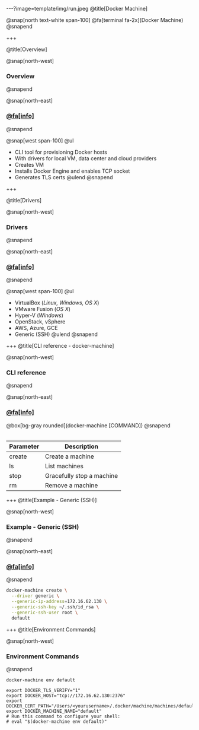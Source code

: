 ---?image=template/img/run.jpeg
@title[Docker Machine]

@snap[north text-white span-100]
@fa[terminal fa-2x](Docker Machine)
@snapend

+++

@title[Overview]

@snap[north-west]
### Overview 
@snapend

@snap[north-east]
### [@fa[info]](https://docs.docker.com/machine/overview/) 
@snapend

@snap[west span-100]
@ul[](false)
- CLI tool for provisioning Docker hosts
- With drivers for local VM, data center and cloud providers
- Creates VM
- Installs Docker Engine and enables TCP socket
- Generates TLS certs
@ulend
@snapend

+++

@title[Drivers]

@snap[north-west]
### Drivers
@snapend

@snap[north-east]
### [@fa[info]](https://docs.docker.com/machine/drivers/) 
@snapend

@snap[west span-100]
@ul[](false)
- VirtualBox (_Linux, Windows, OS X_)
- VMware Fusion (_OS X_)
- Hyper-V (_Windows_)
- OpenStack, vSphere
- AWS, Azure, GCE
- Generic (SSH)
@ulend
@snapend


+++
@title[CLI reference - docker-machine]

@snap[north-west]
### CLI reference
@snapend

@snap[north-east]
### [@fa[info]](https://docs.docker.com/machine/reference/)
@box[bg-gray rounded](docker-machine [COMMAND])
@snapend
<br/>
<br/>

Parameter | Description
--------- | -------------
create | Create a machine
ls | List machines
stop | Gracefully stop a machine
rm | Remove a machine

+++
@title[Example - Generic (SSH)]

@snap[north-west]
### Example - Generic (SSH)
@snapend

@snap[north-east]
### [@fa[info]](https://docs.docker.com/machine/drivers/generic/) 
@snapend

```sh
docker-machine create \
  --driver generic \
  --generic-ip-address=172.16.62.130 \
  --generic-ssh-key ~/.ssh/id_rsa \
  --generic-ssh-user root \
  default
```
+++
@title[Environment Commands]

@snap[north-west]
### Environment Commands
@snapend
```
docker-machine env default
```

```
export DOCKER_TLS_VERIFY="1"
export DOCKER_HOST="tcp://172.16.62.130:2376"
export DOCKER_CERT_PATH="/Users/<yourusername>/.docker/machine/machines/default"
export DOCKER_MACHINE_NAME="default"
# Run this command to configure your shell:
# eval "$(docker-machine env default)"
```
